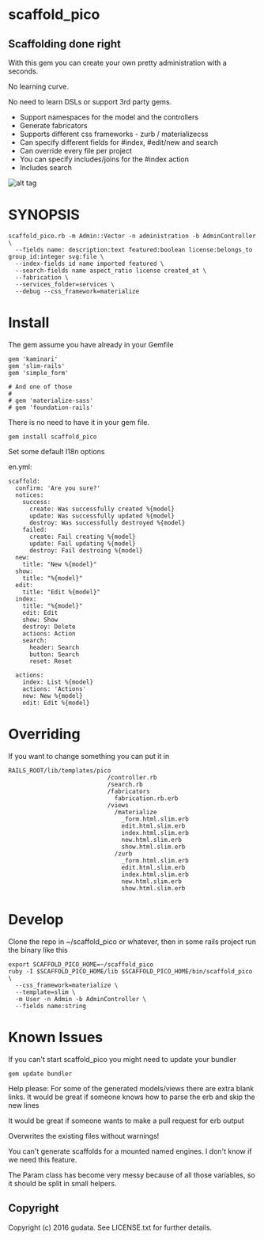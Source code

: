 # scaffold_pico
## Scaffolding done right
With this gem you can create your own pretty administration with a seconds.

No learning curve.

No need to learn DSLs or support 3rd party gems.


* Support namespaces for the model and the controllers
* Generate fabricators
* Supports different css frameworks - zurb / materializecss
* Can specify different fields for #index, #edit/new and search
* Can override every file per project
* You can specify includes/joins for the #index action
* Includes search

![alt tag](https://raw.githubusercontent.com/gudata/scaffold_pico/master/doc/screenshot_index.jpg)


# SYNOPSIS

    scaffold_pico.rb -m Admin::Vector -n administration -b AdminController \
      --fields name: description:text featured:boolean license:belongs_to group_id:integer svg:file \
      --index-fields id name imported featured \
      --search-fields name aspect_ratio license created_at \
      --fabrication \
      --services_folder=services \
      --debug --css_framework=materialize

# Install
The gem assume you have already in your Gemfile

    gem 'kaminari'
    gem 'slim-rails'
    gem 'simple_form'

    # And one of those
    #
    # gem 'materialize-sass'
    # gem 'foundation-rails'

There is no need to have it in your gem file.

    gem install scaffold_pico

Set some default I18n options

  en.yml:

    scaffold:
      confirm: 'Are you sure?'
      notices:
        success:
          create: Was successfully created %{model}
          update: Was successfully updated %{model}
          destroy: Was successfully destroyed %{model}
        failed:
          create: Fail creating %{model}
          update: Fail updating %{model}
          destroy: Fail destroing %{model}
      new:
        title: "New %{model}"
      show:
        title: "%{model}"
      edit:
        title: "Edit %{model}"
      index:
        title: "%{model}"
        edit: Edit
        show: Show
        destroy: Delete
        actions: Action
        search:
          header: Search
          button: Search
          reset: Reset

      actions:
        index: List %{model}
        actions: 'Actions'
        new: New %{model}
        edit: Edit %{model}

# Overriding
If you want to change something you can put it in


    RAILS_ROOT/lib/templates/pico
                                /controller.rb
                                /search.rb
                                /fabricators
                                  fabrication.rb.erb
                                /views
                                  /materialize
                                    _form.html.slim.erb
                                    edit.html.slim.erb
                                    index.html.slim.erb
                                    new.html.slim.erb
                                    show.html.slim.erb
                                  /zurb
                                    _form.html.slim.erb
                                    edit.html.slim.erb
                                    index.html.slim.erb
                                    new.html.slim.erb
                                    show.html.slim.erb

# Develop

Clone the repo in ~/scaffold_pico or whatever, then in some rails project run the binary like this

    export SCAFFOLD_PICO_HOME=~/scaffold_pico
    ruby -I $SCAFFOLD_PICO_HOME/lib $SCAFFOLD_PICO_HOME/bin/scaffold_pico \
      --css_framework=materialize \
      --template=slim \
      -m User -n Admin -b AdminController \
      --fields name:string

# Known Issues
If you can't start scaffold_pico you might need to update your bundler

    gem update bundler

Help please: For some of the generated models/views there are extra blank links. It would be great if someone knows how to parse the erb and skip the new lines

It would be great if someone wants to make a pull request for erb output

Overwrites the existing files without warnings!

You can't generate scaffolds for a mounted named engines. I don't know if we need this feature.

The Param class has become very messy because of all those variables, so it should be split in small helpers.


## Copyright

Copyright (c) 2016 gudata. See LICENSE.txt for further details.

